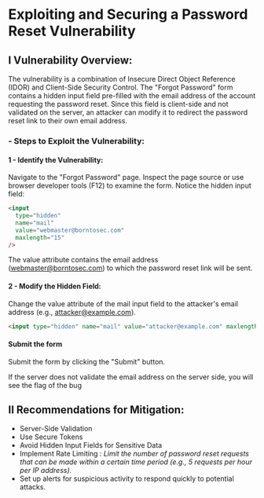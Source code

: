 # **Exploiting and Securing a Password Reset Vulnerability**

## I Vulnerability Overview:

The vulnerability is a combination of Insecure Direct Object Reference (IDOR) and Client-Side Security Control. The "Forgot Password" form contains a hidden input field pre-filled with the email address of the account requesting the password reset. Since this field is client-side and not validated on the server, an attacker can modify it to redirect the password reset link to their own email address.

### - Steps to Exploit the Vulnerability:

#### 1 - Identify the Vulnerability:

Navigate to the "Forgot Password" page.
Inspect the page source or use browser developer tools (F12) to examine the form.
Notice the hidden input field:

```html
<input
  type="hidden"
  name="mail"
  value="webmaster@borntosec.com"
  maxlength="15"
/>
```

The value attribute contains the email address (webmaster@borntosec.com) to which the password reset link will be sent.

#### 2 - Modify the Hidden Field:

Change the value attribute of the mail input field to the attacker's email address (e.g., attacker@example.com).

```html
<input type="hidden" name="mail" value="attacker@example.com" maxlength="15" />
```

#### Submit the form

Submit the form by clicking the "Submit" button.

If the server does not validate the email address on the server side, you will see the flag of the bug

## II Recommendations for Mitigation:

- Server-Side Validation
- Use Secure Tokens
- Avoid Hidden Input Fields for Sensitive Data
- Implement Rate Limiting : _Limit the number of password reset requests that can be made within a certain time period (e.g., 5 requests per hour per IP address)._
- Set up alerts for suspicious activity to respond quickly to potential attacks.
